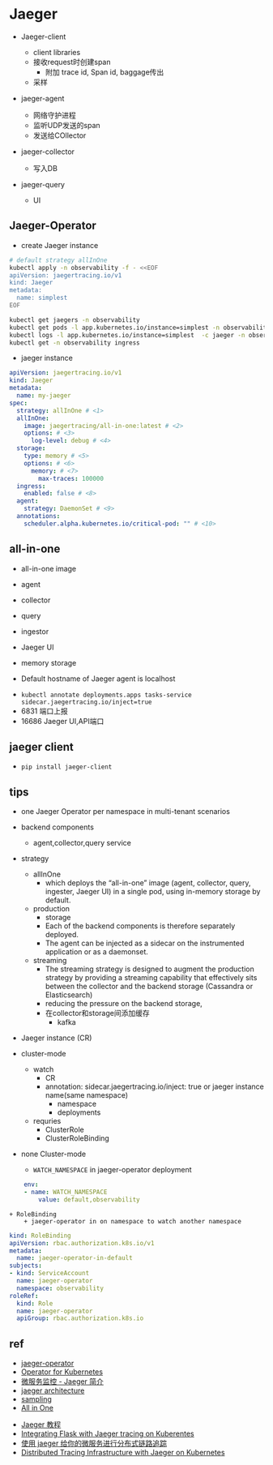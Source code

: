 # Jaeger

+ Jaeger-client
    + client libraries
    + 接收request时创建span
        + 附加 trace id, Span id, baggage传出
    + 采样

+ jaeger-agent
    + 网络守护进程
    + 监听UDP发送的span
    + 发送给COllector

+ jaeger-collector
    + 写入DB

+ jaeger-query
    + UI




## Jaeger-Operator

+ create Jaeger instance 

```sh
# default strategy allInOne 
kubectl apply -n observability -f - <<EOF
apiVersion: jaegertracing.io/v1
kind: Jaeger
metadata:
  name: simplest
EOF
```
<!-- 查看 -->
```sh
kubectl get jaegers -n observability
kubectl get pods -l app.kubernetes.io/instance=simplest -n observability
kubectl logs -l app.kubernetes.io/instance=simplest  -c jaeger -n observability
kubectl get -n observability ingress
```

+ jaeger instance

```yaml
apiVersion: jaegertracing.io/v1
kind: Jaeger
metadata:
  name: my-jaeger
spec:
  strategy: allInOne # <1>
  allInOne:
    image: jaegertracing/all-in-one:latest # <2>
    options: # <3>
      log-level: debug # <4>
  storage:
    type: memory # <5>
    options: # <6>
      memory: # <7>
        max-traces: 100000
  ingress:
    enabled: false # <8>
  agent:
    strategy: DaemonSet # <9>
  annotations:
    scheduler.alpha.kubernetes.io/critical-pod: "" # <10>
```

## all-in-one
+  all-in-one image 
  + agent
  + collector
  + query
  + ingestor
  + Jaeger UI
  + memory storage



+ Default hostname of Jaeger agent is localhost
<!-- add agent -->
+ `kubectl annotate deployments.apps tasks-service sidecar.jaegertracing.io/inject=true`
+ 6831 端口上报
+ 16686 Jaeger UI,API端口




## jaeger client
+ `pip install jaeger-client`






## tips
+  one Jaeger Operator per namespace in multi-tenant scenarios

+ backend components
    + agent,collector,query service

+ strategy
    + allInOne
        + which deploys the “all-in-one” image (agent, collector, query, ingester, Jaeger UI) in a single pod, using in-memory storage by default.
    + production
        + storage
        + Each of the backend components is therefore separately deployed.
        + The agent can be injected as a sidecar on the instrumented application or as a daemonset.
    + streaming
        + The streaming strategy is designed to augment the production strategy by providing a streaming capability that effectively sits between the collector and the backend storage (Cassandra or Elasticsearch)
        + reducing the pressure on the backend storage,
        + 在collector和storage间添加缓存
            + kafka

+ Jaeger instance (CR)
+ cluster-mode 
    + watch
        + CR
        + annotation: sidecar.jaegertracing.io/inject: true or jaeger instance name(same namespace)
            + namespace
            + deployments
    + requries
        + ClusterRole
        + ClusterRoleBinding

+ none Cluster-mode
    + `WATCH_NAMESPACE` in jaeger-operator deployment
```yaml
    env:
    - name: WATCH_NAMESPACE
        value: default,observability
```
    + RoleBinding
        + jaeger-operator in on namespace to watch another namespace
```yaml
kind: RoleBinding
apiVersion: rbac.authorization.k8s.io/v1
metadata:
  name: jaeger-operator-in-default
subjects:
- kind: ServiceAccount
  name: jaeger-operator
  namespace: observability
roleRef:
  kind: Role
  name: jaeger-operator
  apiGroup: rbac.authorization.k8s.io
```


## ref
+ [jaeger-operator](https://github.com/jaegertracing/jaeger-operator)
+ [Operator for Kubernetes](https://www.jaegertracing.io/docs/1.38/operator/)
+ [微服务监控 - Jaeger 简介](https://makeoptim.com/distributed-tracing/jaeger)
+ [jaeger architecture](https://www.jaegertracing.io/docs/1.16/architecture/)
+ [sampling](https://www.jaegertracing.io/docs/1.16/sampling/)
+ [All in One](https://www.jaegertracing.io/docs/1.21/getting-started/)

<!-- sample -->
+ [Jaeger 教程](https://pjw.io/articles/2018/05/18/jaeger-tutorial/)
+ [Integrating Flask with Jaeger tracing on Kuberentes](https://vorozhko.net/integrating-flask-with-jaeger-tracing-on-kuberentes)
+ [使用 jaeger 给你的微服务进行分布式链路追踪](https://kebingzao.com/2020/12/25/jaeger-use/)
+ [Distributed Tracing Infrastructure with Jaeger on Kubernetes](https://masroorhasan.medium.com/tracing-infrastructure-with-jaeger-on-kubernetes-6800132a677)
